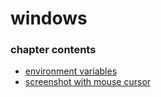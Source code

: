 ﻿
# windows
### chapter contents
 
* [environment variables](environment_variables.md)
* [screenshot with mouse cursor](screenshot_with_mouse_cursor.md)
